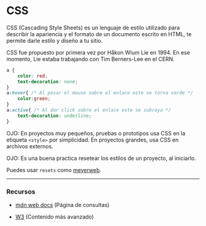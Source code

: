 # CSS

CSS (Cascading Style Sheets) es un lenguaje de estilo utilizado para describir la apariencia y el formato de un documento escrito en HTML, te permite darle estilo y diseño a tu sitio.

CSS fue propuesto por primera vez por Håkon Wium Lie en 1994. En ese momento, Lie estaba trabajando con Tim Berners-Lee en el CERN. 

```css
a {
	color: red;
	text-decoration: none;
}
a:hover{ /* Al posar el mouse sobre el enlace este se torna verde */
    color:green;
}
a:active{ /* Al dar click sobre el enlace este se subraya */
    text-decoration: underline;
}
```
OJO: En proyectos muy pequeños, pruebas o prototipos usa CSS en la etiqueta `<style>` por simplicidad. En proyectos grandes, usa CSS en archivos externos.

OJO: Es una buena practica resetear los estilos de un proyecto, al iniciarlo.

Puedes usar `resets` como [meyerweb](https://cdnjs.cloudflare.com/ajax/libs/meyer-reset/2.0/reset.min.css).

---
### Recursos 

* [mdn web docs](https://developer.mozilla.org/en-US/docs/Web/CSS) (Página de consultas)

* [W3](https://www.w3.org/Style/CSS/specs.en.html) (Contenido más avanzado)
